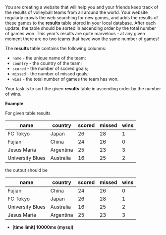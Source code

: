 You are creating a website that will help you and your friends keep track of the results of volleyball teams from all around the world. Your website regularly crawls the web searching for new games, and adds the results of these games to the **results** table stored in your local database. After each update, the table should be sorted in ascending order by the total number of games won. This year's results are quite marvelous - at any given moment there are no two teams that have won the same number of games!

The __results__ table contains the following columns:

* `name` - the unique name of the team;
* `country` - the country of the team;
* `scored` - the number of scored goals;
* `missed` - the number of missed goals;
* `wins` - the total number of games the team has won.

Your task is to sort the given __results__ table in ascending order by the number of wins.

**Example**

For given table results

|name|country|scored|missed|	wins|
|---|---|---|---|---|
|FC Tokyo|Japan|26|28|1|
|Fujian	|China|24|26|	0|
|Jesus Maria|	Argentina|	25|	23|	3|
|University Blues|	Australia	|16	|25|	2|

the output should be

|name|	country|	scored|	missed|	wins|
|---|---|---|---|---|
|Fujian	|China|	24|	26	|0|
|FC Tokyo|	Japan|	26|	28|	1|
|University Blues	|Australia|	16|25|	2|
|Jesus Maria|	Argentina|	25|	23|	3|

+ __[time limit] 10000ms (mysql)__
